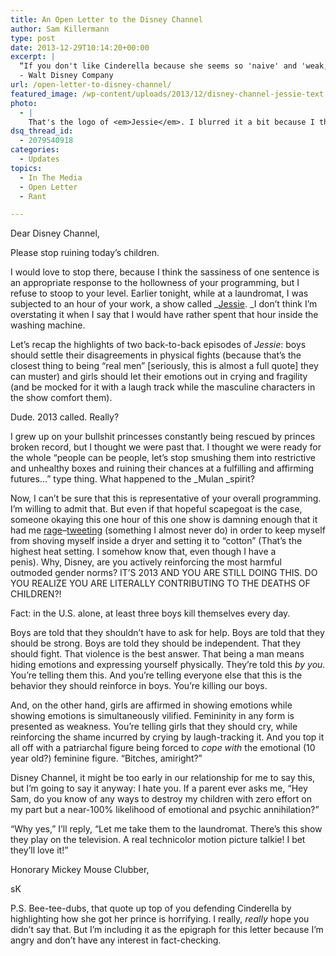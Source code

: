```yaml
---
title: An Open Letter to the Disney Channel
author: Sam Killermann
type: post
date: 2013-12-29T10:14:20+00:00
excerpt: |
  “If you don't like Cinderella because she seems so 'naive' and 'weak,' listen to this quote from the Walt himself: 'She believed in dreams, all right, but she also believed in doing something about them. When Prince Charming didn't come along, she went over to the palace and got him.'"
  - Walt Disney Company
url: /open-letter-to-disney-channel/
featured_image: /wp-content/uploads/2013/12/disney-channel-jessie-text.jpg
photo:
  - |
    That's the logo of <em>Jessie</em>. I blurred it a bit because I think it should be treated with the same taboo we treat images of <a title="Genital Xenophobia and Genital Wanderlust: Show Me Yours and I’ll Show You Mine" href="/genital-xenophobia-vs-genital-wanderlust/" target="_blank">genitals</a>.
dsq_thread_id:
  - 2079540918
categories:
  - Updates
topics:
  - In The Media
  - Open Letter
  - Rant

---
```

Dear Disney Channel,

Please stop ruining today&#8217;s children.

I would love to stop there, because I think the sassiness of one sentence is an appropriate response to the hollowness of your programming, but I refuse to stoop to your level. Earlier tonight, while at a laundromat, I was subjected to an hour of your work, a show called _<a href="http://www.donotlink.com/cE-" target="_blank">Jessie</a>. _I don&#8217;t think I&#8217;m overstating it when I say that I would have rather spent that hour inside the washing machine.

Let&#8217;s recap the highlights of two back-to-back episodes of _Jessie_: boys should settle their disagreements in physical fights (because that&#8217;s the closest thing to being &#8220;real men&#8221; [seriously, this is almost a full quote] they can muster) and girls should let their emotions out in crying and fragility (and be mocked for it with a laugh track while the masculine characters in the show comfort them).

Dude. 2013 called. Really?

I grew up on your bullshit princesses constantly being rescued by princes broken record, but I thought we were past that. I thought we were ready for the whole &#8220;people can be people, let&#8217;s stop smushing them into restrictive and unhealthy boxes and ruining their chances at a fulfilling and affirming futures&#8230;&#8221; type thing. What happened to the _Mulan _spirit?

Now, I can&#8217;t be sure that this is representative of your overall programming. I&#8217;m willing to admit that. But even if that hopeful scapegoat is the case, someone okaying this one hour of this one show is damning enough that it had me <a href="https://twitter.com/Killermann/status/417164347765297152" target="_blank">rage</a>&#8211;<a href="https://twitter.com/Killermann/status/417164785264758784" target="_blank">tweeting</a> (something I almost never do) in order to keep myself from shoving myself inside a dryer and setting it to &#8220;cotton&#8221; (That&#8217;s the highest heat setting. I somehow know that, even though I have a penis). Why, Disney, are you actively reinforcing the most harmful outmoded gender norms? IT&#8217;S 2013 AND YOU ARE STILL DOING THIS. DO YOU REALIZE YOU ARE LITERALLY CONTRIBUTING TO THE DEATHS OF CHILDREN?!

Fact: in the U.S. alone, at least three boys kill themselves every day.

Boys are told that they shouldn&#8217;t have to ask for help. Boys are told that they should be strong. Boys are told they should be independent. That they should fight. That violence is the best answer. That being a man means hiding emotions and expressing yourself physically. They&#8217;re told this _by you_. You&#8217;re telling them this. And you&#8217;re telling everyone else that this is the behavior they should reinforce in boys. You&#8217;re killing our boys.

And, on the other hand, girls are affirmed in showing emotions while showing emotions is simultaneously vilified. Femininity in any form is presented as weakness. You&#8217;re telling girls that they should cry, while reinforcing the shame incurred by crying by laugh-tracking it. And you top it all off with a patriarchal figure being forced to _cope with_ the emotional (10 year old?) feminine figure. &#8220;Bitches, amiright?&#8221;

Disney Channel, it might be too early in our relationship for me to say this, but I&#8217;m going to say it anyway: I hate you. If a parent ever asks me, &#8220;Hey Sam, do you know of any ways to destroy my children with zero effort on my part but a near-100% likelihood of emotional and psychic annihilation?&#8221;

&#8220;Why yes,&#8221; I&#8217;ll reply, &#8220;Let me take them to the laundromat. There&#8217;s this show they play on the television. A real technicolor motion picture talkie! I bet they&#8217;ll love it!&#8221;

Honorary Mickey Mouse Clubber,

sK

P.S. Bee-tee-dubs, that quote up top of you defending Cinderella by highlighting how she got her prince is horrifying. I really, _really_ hope you didn&#8217;t say that. But I&#8217;m including it as the epigraph for this letter because I&#8217;m angry and don&#8217;t have any interest in fact-checking.